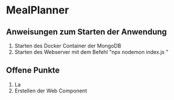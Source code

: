 # MealPlanner
## Anweisungen zum Starten der Anwendung
1. Starten des Docker Container der MongoDB
2. Starten des Webserver mit dem Befehl "npx nodemon index.js "

## Offene Punkte
1. La
2. Erstellen der Web Component
